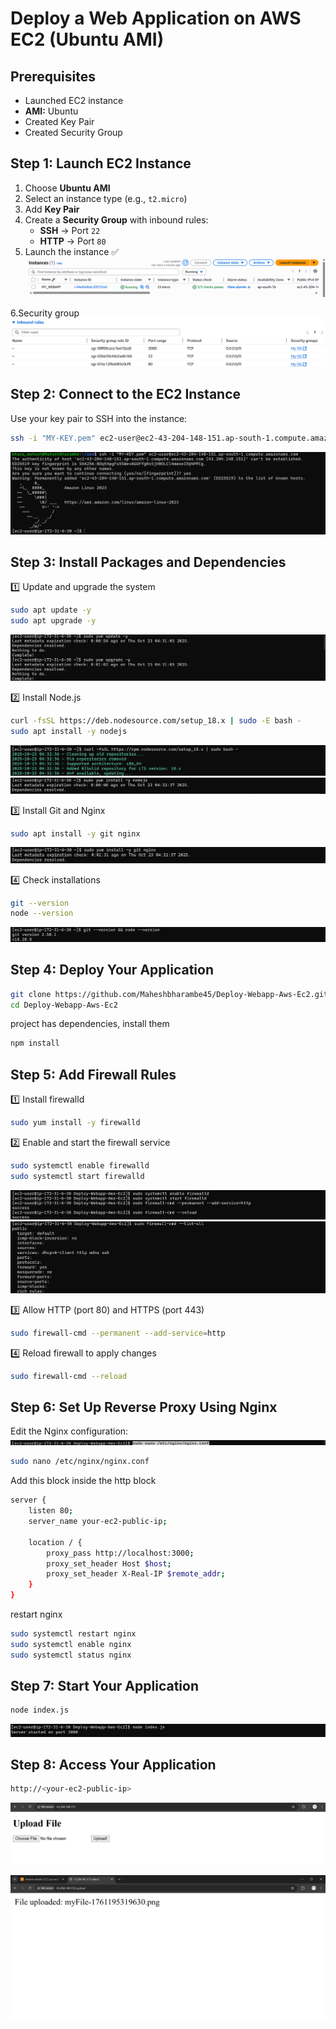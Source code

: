 #  Deploy a Web Application on AWS EC2 (Ubuntu AMI)

## Prerequisites
 
- Launched EC2 instance  
- **AMI:** Ubuntu  
- Created Key Pair  
- Created Security Group  


## Step 1: Launch EC2 Instance

1. Choose **Ubuntu AMI**  
2. Select an instance type (e.g., `t2.micro`)  
3. Add **Key Pair**  
4. Create a **Security Group** with inbound rules:
   - **SSH** → Port `22`
   - **HTTP** → Port `80`
5. Launch the instance ✅
 ![Website Screenshot](assets/Screenshot%202025-10-23%20104811.png)

6.Security group 
![Website Screenshot](assets/Screenshot%202025-10-23%20105143.png)



## Step 2: Connect to the EC2 Instance

Use your key pair to SSH into the instance:

```bash
ssh -i "MY-KEY.pem" ec2-user@ec2-43-204-148-151.ap-south-1.compute.amazonaws.com
```
![Website Screenshot](assets/Screenshot%202025-10-23%20095923.png)

## Step 3: Install Packages and Dependencies

1️⃣ Update and upgrade the system
```bash
sudo apt update -y
sudo apt upgrade -y
```
![Website Screenshot](assets/Screenshot%202025-10-23%20101527.png)

2️⃣ Install Node.js
```bash
curl -fsSL https://deb.nodesource.com/setup_18.x | sudo -E bash -
sudo apt install -y nodejs
```
![Website Screenshot](assets/Screenshot%202025-10-23%20101749.png)
![Website Screenshot](assets/Screenshot%202025-10-23%20101808.png)

3️⃣ Install Git and Nginx
```bash
sudo apt install -y git nginx
```
![Website Screenshot](assets/Screenshot%202025-10-23%20101836.png)

4️⃣ Check installations
```bash
git --version
node --version
```
![Website Screenshot](assets/Screenshot%202025-10-23%20101925.png)

## Step 4: Deploy Your Application

```bash
git clone https://github.com/Maheshbharambe45/Deploy-Webapp-Aws-Ec2.git
cd Deploy-Webapp-Aws-Ec2
```


project has dependencies, install them

```bash
npm install
```

## Step 5: Add Firewall Rules

1️⃣ Install firewalld
```bash
sudo yum install -y firewalld
```

2️⃣ Enable and start the firewall service
```bash
sudo systemctl enable firewalld
sudo systemctl start firewalld
```
![Website Screenshot](assets/Screenshot%202025-10-23%20102031.png)
![Website Screenshot](assets/Screenshot%202025-10-23%20102050.png)

3️⃣ Allow HTTP (port 80) and HTTPS (port 443)
```bash
sudo firewall-cmd --permanent --add-service=http

```

4️⃣ Reload firewall to apply changes
```bash
sudo firewall-cmd --reload
```

## Step 6: Set Up Reverse Proxy Using Nginx

Edit the Nginx configuration:
![Website Screenshot](assets/Screenshot%202025-10-23%20102317.png)

```bash
sudo nano /etc/nginx/nginx.conf
```

Add this block inside the http block

```bash
server {
    listen 80;
    server_name your-ec2-public-ip;

    location / {
        proxy_pass http://localhost:3000;
        proxy_set_header Host $host;
        proxy_set_header X-Real-IP $remote_addr;
    }
}
```

restart nginx

```bash
sudo systemctl restart nginx
sudo systemctl enable nginx
sudo systemctl status nginx
```

## Step 7: Start Your Application

```bash
node index.js
```
![Website Screenshot](assets/Screenshot%202025-10-23%20102439.png)

## Step 8: Access Your Application

```bash
http://<your-ec2-public-ip>
```
![Website Screenshot](assets/Screenshot%202025-10-23%20102455.png)

![Website Screenshot](assets/Screenshot%202025-10-23%20102540.png)
